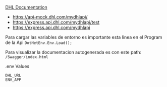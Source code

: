 [DHL Documentation](https://developer.dhl.com/api-reference/dhl-express-mydhl-api#get-started-section/)

- https://api-mock.dhl.com/mydhlapi/
- https://express.api.dhl.com/mydhlapi/test 
- https://express.api.dhl.com/mydhlapi

Para cargar las variables de entorno es importante esta linea en el Program de la Api
`DotNetEnv.Env.Load();`

Para visualizar la documentacion autogenerada es con este path:
`/Swagger/index.html`



.env Values 
```
DHL_URL
ENV_APP
```